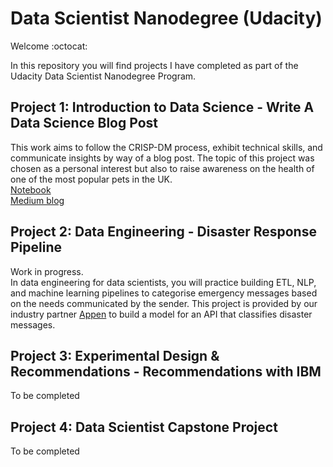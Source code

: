 # Data Scientist Nanodegree (Udacity)

Welcome :octocat:

In this repository you will find projects I have completed as part of the Udacity Data Scientist Nanodegree Program. 

## Project 1: Introduction to Data Science - Write A Data Science Blog Post
This work aims to follow the CRISP-DM process, exhibit technical skills, and communicate insights by way of a blog post.
The topic of this project was chosen as a personal interest but also to raise awareness on the health of one of the most popular pets in the UK.    
[Notebook](https://github.com/Fernandes2692/Udacity-DS-Project-1/blob/main/notebook/Rabbit_DataSet_DS-Udacity-00.ipynb)    
[Medium blog](https://medium.com/@laurafernandes_32018/rabbits-rodents-fd2436d408e8)

## Project 2: Data Engineering - Disaster Response Pipeline
Work in progress. <br/>
In data engineering for data scientists, you will practice building ETL, NLP, and machine learning pipelines to categorise emergency messages based on the needs communicated by the sender.
This project is provided by our industry partner [Appen](https://appen.com/) to build a model for an API that classifies disaster messages. 

## Project 3: Experimental Design & Recommendations - Recommendations with IBM
To be completed 

## Project 4: Data Scientist Capstone Project 
To be completed 
